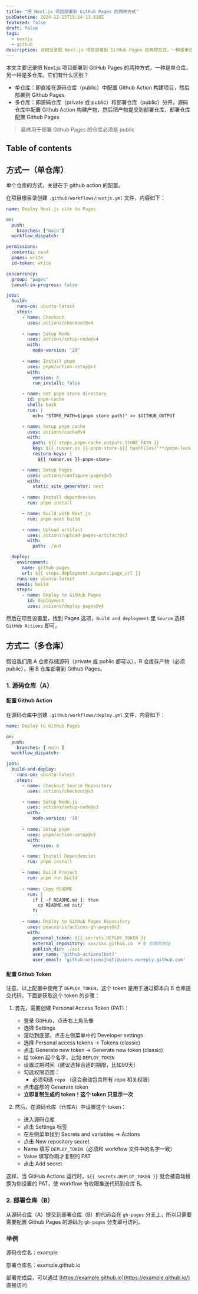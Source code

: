```yaml
---
title: "把 Next.js 项目部署到 GitHub Pages 的两种方式"
pubDatetime: 2024-12-15T15:24:13.810Z
featured: false
draft: false
tags:
  - nextjs
  - github
description: 详细记录把 Next.js 项目部署到 GitHub Pages 的两种方式，一种是单仓库，另一种是多个仓库
---
```


本文主要记录把 Next.js 项目部署到 GitHub Pages 的两种方式，一种是单仓库，另一种是多仓库。它们有什么区别？

- 单仓库：即直接在源码仓库（public）中配置 Github Action 构建项目，然后部署到 Github Pages
- 多仓库：即源码仓库（private 或 public）和部署仓库（public）分开，源码仓库中配置 Github Action 构建产物，然后把产物提交到部署仓库，部署仓库配置 Github Pages

> 最终用于部署 Github Pages 的仓库必须是 public

## Table of contents

## 方式一（单仓库）

单个仓库的方式，关键在于 github action 的配置。

在项目根目录创建 `.github/workflows/nextjs.yml` 文件，内容如下：

```yaml
name: Deploy Next.js site to Pages

on:
  push:
    branches: ["main"]
  workflow_dispatch:

permissions:
  contents: read
  pages: write
  id-token: write

concurrency:
  group: "pages"
  cancel-in-progress: false

jobs:
  build:
    runs-on: ubuntu-latest
    steps:
      - name: Checkout
        uses: actions/checkout@v4
      
      - name: Setup Node
        uses: actions/setup-node@v4
        with:
          node-version: "20"
          
      - name: Install pnpm
        uses: pnpm/action-setup@v2
        with:
          version: 8
          run_install: false

      - name: Get pnpm store directory
        id: pnpm-cache
        shell: bash
        run: |
          echo "STORE_PATH=$(pnpm store path)" >> $GITHUB_OUTPUT

      - name: Setup pnpm cache
        uses: actions/cache@v4
        with:
          path: ${{ steps.pnpm-cache.outputs.STORE_PATH }}
          key: ${{ runner.os }}-pnpm-store-${{ hashFiles('**/pnpm-lock.yaml') }}
          restore-keys: |
            ${{ runner.os }}-pnpm-store-

      - name: Setup Pages
        uses: actions/configure-pages@v5
        with:
          static_site_generator: next
          
      - name: Install dependencies
        run: pnpm install

      - name: Build with Next.js
        run: pnpm next build

      - name: Upload artifact
        uses: actions/upload-pages-artifact@v3
        with:
          path: ./out

  deploy:
    environment:
      name: github-pages
      url: ${{ steps.deployment.outputs.page_url }}
    runs-on: ubuntu-latest
    needs: build
    steps:
      - name: Deploy to GitHub Pages
        id: deployment
        uses: actions/deploy-pages@v4

```

然后在项目设置里，找到 Pages 选项，`Build and deployment` 里 `Source` 选择 `GitHub Actions` 即可。

## 方式二（多仓库）

假设我们用 A 仓库存储源码（private 或 public 都可以），B 仓库存产物（必须 public），用 B 仓库部署到 Github Pages。

### 1. 源码仓库（A）

#### 配置 Github Action

在源码仓库中创建 `.github/workflows/deploy.yml` 文件，内容如下：

```yaml
name: Deploy to GitHub Pages

on:
  push:
    branches: [ main ]
  workflow_dispatch:

jobs:
  build-and-deploy:
    runs-on: ubuntu-latest
    steps:
      - name: Checkout Source Repository
        uses: actions/checkout@v3

      - name: Setup Node.js
        uses: actions/setup-node@v3
        with:
          node-version: '18'
          
      - name: Setup pnpm
        uses: pnpm/action-setup@v2
        with:
          version: 8

      - name: Install Dependencies
        run: pnpm install

      - name: Build Project
        run: pnpm run build
      
      - name: Copy README
        run: |
          if [ -f README.md ]; then
            cp README.md out/
          fi

      - name: Deploy to GitHub Pages Repository
        uses: peaceiris/actions-gh-pages@v3
        with:
          personal_token: ${{ secrets.DEPLOY_TOKEN }}
          external_repository: xxx/xxx.github.io  # B 仓库的地址
          publish_dir: ./out
          user_name: 'github-actions[bot]'
          user_email: 'github-actions[bot]@users.noreply.github.com'

```

#### 配置 Github Token

注意，以上配置中使用了 `DEPLOY_TOKEN`，这个 token 是用于通过脚本向 B 仓库提交代码。下面是获取这个 token 的步骤：

1. 首先，需要创建 Personal Access Token (PAT)：
   - 登录 GitHub，点击右上角头像
   - 选择 Settings
   - 滚动到底部，点击左侧菜单中的 Developer settings
   - 选择 Personal access tokens → Tokens (classic)
   - 点击 Generate new token → Generate new token (classic)
   - 给 token 起个名字，比如 `DEPLOY_TOKEN`
   - 设置过期时间（建议选择合适的期限，比如90天）
   - 勾选权限范围：
     - 必须勾选 `repo` （这会自动包含所有 repo 相关权限）
   - 点击底部的 Generate token
   - **立即复制生成的 token！这个 token 只显示一次**

2. 然后，在源码仓库（仓库A）中设置这个 token：
   - 进入源码仓库
   - 点击 Settings 标签
   - 在左侧菜单找到 Secrets and variables → Actions
   - 点击 New repository secret
   - Name 填写 `DEPLOY_TOKEN`（必须和 workflow 文件中的名字一致）
   - Value 填写你刚才复制的 PAT
   - 点击 Add secret

这样，当 GitHub Actions 运行时，`${{ secrets.DEPLOY_TOKEN }}` 就会被自动替换为你设置的 PAT，使 workflow 有权限推送代码到仓库 B。

### 2. 部署仓库（B）

从源码仓库（A）提交到部署仓库（B）的代码会在 `gh-pages` 分支上，所以只需要需要配置 Github Pages 的源码为 `gh-pages` 分支即可访问。

### 举例

源码仓库名：example

部署仓库名：example.github.io

部署完成后，可以通过 [https://example.github.io](https://example.github.io/) 直接访问
